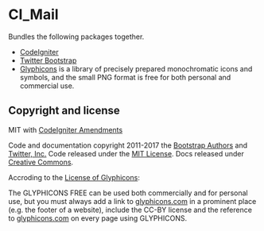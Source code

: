 # CI_Mail

Bundles the following packages together.

* [CodeIgniter](https://github.com/bcit-ci/CodeIgniter)
* [Twitter Bootstrap](https://github.com/twbs/bootstrap)
* [Glyphicons](http://glyphicons.com/) is a library of precisely 
prepared monochromatic icons and symbols, and the small PNG 
format is free for both personal and commercial use.



## Copyright and license

MIT with [CodeIgniter Amendments](http://codeigniter.com/user_guide/license.html)

Code and documentation copyright 2011-2017 the [Bootstrap Authors](https://github.com/twbs/bootstrap/graphs/contributors) and [Twitter, Inc.](https://twitter.com) Code released under the [MIT License](https://github.com/twbs/bootstrap/blob/master/LICENSE). Docs released under [Creative Commons](https://github.com/twbs/bootstrap/blob/master/docs/LICENSE).


Accroding to the [License of Glyphicons](http://glyphicons.com/glyphicons-licenses/):

The GLYPHICONS FREE can be used both commercially and for personal use, but you must 
always add a link to [glyphicons.com](http://glyphicons.com/) in a prominent place 
(e.g. the footer of a website), include the CC-BY license and the reference to
[glyphicons.com](http://glyphicons.com/) on every page using GLYPHICONS.
